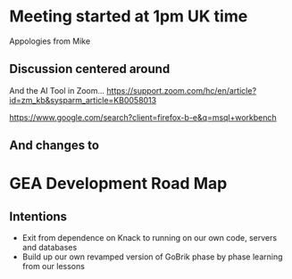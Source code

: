 
# Meeting started at 1pm UK time
Appologies from Mike

## Discussion centered around

And the AI Tool in Zoom...
https://support.zoom.com/hc/en/article?id=zm_kb&sysparm_article=KB0058013

https://www.google.com/search?client=firefox-b-e&q=msql+workbench


## And changes to





#  **GEA Development Road Map**


## Intentions

- Exit from 	dependence on Knack to running on our own code, servers and 	databases
- Build up our 	own revamped version of GoBrik phase by phase learning from our 	lessons
